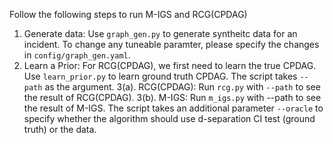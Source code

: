 Follow the following steps to run M-IGS and RCG(CPDAG)

1. Generate data: Use `graph_gen.py` to generate syntheitc data for an incident. To change any tuneable paramter, please specify the changes in `config/graph_gen.yaml`.
2. Learn a Prior: For RCG(CPDAG), we first need to learn the true CPDAG. Use `learn_prior.py` to learn ground truth CPDAG. The script takes `--path` as the argument.
3(a). RCG(CPDAG): Run `rcg.py` with `--path` to see the result of RCG(CPDAG).
3(b). M-IGS: Run `m_igs.py` with --path to see the result of M-IGS. The script takes an additional parameter `--oracle` to specify whether the algorithm should use d-separation CI test (ground truth) or the data.
